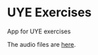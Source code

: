 # UYE Exercises
App for UYE exercises 

The audio files are [here](https://www.useyourear.com/products/use-your-ear-relative-pitch-video-course/categories/4466131/posts/14991076).